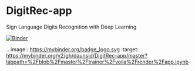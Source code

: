 # DigitRec-app
Sign Language Digits Recognition with Deep Learning


[![Binder](https://mybinder.org/badge_logo.svg)](https://mybinder.org/v2/gh/daunsid/DigitRec-app/master?labpath=%2Fblob%2Fmaster%2Ftrainer%2Fvoila%2Frender%2Fapp.ipynb)

.. image:: https://mybinder.org/badge_logo.svg
 :target: https://mybinder.org/v2/gh/daunsid/DigitRec-app/master?labpath=%2Fblob%2Fmaster%2Ftrainer%2Fvoila%2Frender%2Fapp.ipynb
